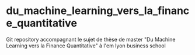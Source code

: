# du_machine_learning_vers_la_finance_quantitative
Git repository accompagnant le sujet de thèse de master "Du Machine Learning vers la Finance Quantitative" à l'em lyon business school